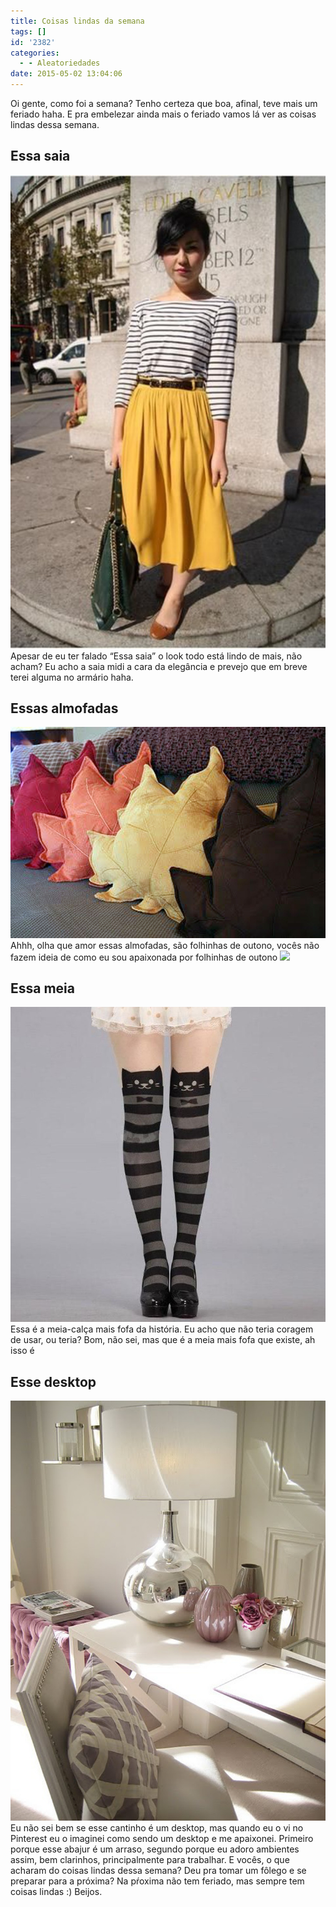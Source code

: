 ```yaml
---
title: Coisas lindas da semana
tags: []
id: '2382'
categories:
  - - Aleatoriedades
date: 2015-05-02 13:04:06
---
```


Oi gente, como foi a semana? Tenho certeza que boa, afinal, teve mais um feriado haha. E pra embelezar ainda mais o feriado vamos lá ver as coisas lindas dessa semana.

## Essa saia

[![saia midi com blusa listrada ](/wp-content/uploads/2015/05/6ffb917c18d93f522646285af567dd3e-681x1024.jpg)](/wp-content/uploads/2015/05/6ffb917c18d93f522646285af567dd3e.jpg) Apesar de eu ter falado “Essa saia” o look todo está lindo de mais, não acham? Eu acho a saia midi a cara da elegância e prevejo que em breve terei alguma no armário haha.

## Essas almofadas

[![almofadas divertidas (Folhas de outo)](/wp-content/uploads/2015/05/54101b25-bf4b-4061-a82e-620139ac7106_hamburguer.jpg)](/wp-content/uploads/2015/05/54101b25-bf4b-4061-a82e-620139ac7106_hamburguer.jpg) Ahhh, olha que amor essas almofadas, são folhinhas de outono, vocês não fazem ideia de como eu sou apaixonada por folhinhas de outono ![](http://natalia.blog.br/wp-content/plugins/wp-emoji-one/icons/2764.png)

## Essa meia

[![meia-calça de gatinho ](/wp-content/uploads/2015/05/f0a27404a9dcbe80c31c7293095c1d0d.jpg)](/wp-content/uploads/2015/05/f0a27404a9dcbe80c31c7293095c1d0d.jpg) Essa é a meia-calça mais fofa da história. Eu acho que não teria coragem de usar, ou teria? Bom, não sei, mas que é a meia mais fofa que existe, ah isso é

## Esse desktop

[![desktop clean ](/wp-content/uploads/2015/05/986e24cf9cfa2c672e7c76b88b9eb232.jpg)](/wp-content/uploads/2015/05/986e24cf9cfa2c672e7c76b88b9eb232.jpg) Eu não sei bem se esse cantinho é um desktop, mas quando eu o vi no Pinterest eu o imaginei como sendo um desktop e me apaixonei. Primeiro porque esse abajur é um arraso, segundo porque eu adoro ambientes assim, bem clarinhos, principalmente para trabalhar. E vocês, o que acharam do coisas lindas dessa semana? Deu pra tomar um fôlego e se preparar para a próxima? Na pŕoxima não tem feriado, mas sempre tem coisas lindas :) Beijos.
